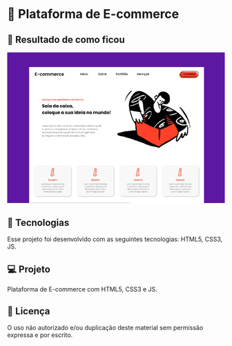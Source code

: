 # 🛒 Plataforma de E-commerce<br>

## 📱 Resultado de como ficou<br>
![Resultado final do projeto](image/resultado.png)

## 🚀 Tecnologias<br>
Esse projeto foi desenvolvido com as seguintes tecnologias: HTML5, CSS3, JS.

## 💻 Projeto<br>
Plataforma de E-commerce com HTML5, CSS3 e JS.

## 📝 Licença<br>
O uso não autorizado e/ou duplicação deste material sem permissão expressa e por escrito.<br>
